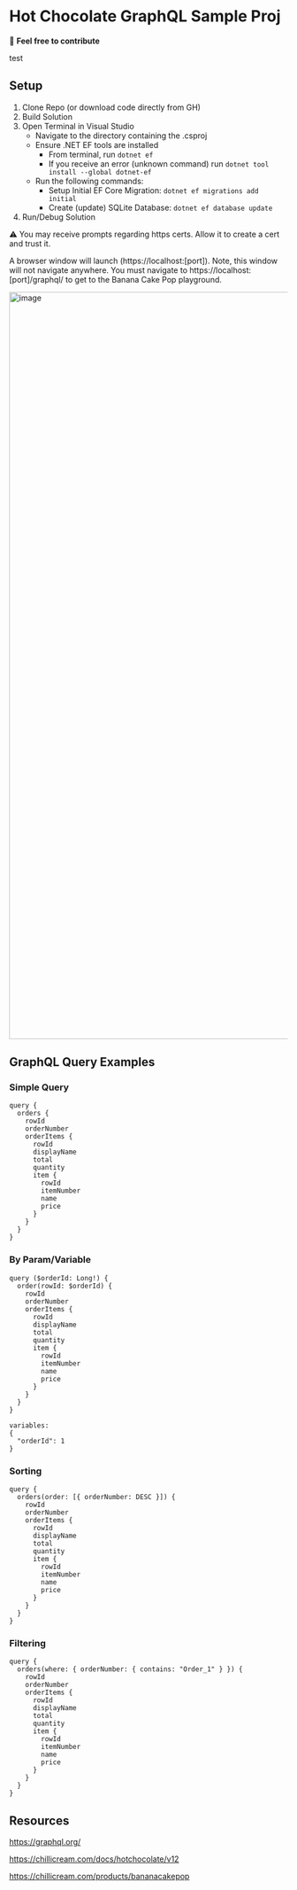 # Hot Chocolate GraphQL Sample Proj

:rocket: **Feel free to contribute**

test

## Setup

1. Clone Repo (or download code directly from GH)
2. Build Solution
3. Open Terminal in Visual Studio
   - Navigate to the directory containing the .csproj
   - Ensure .NET EF tools are installed
     - From terminal, run `dotnet ef`
     - If you receive an error (unknown command) run `dotnet tool install --global dotnet-ef`
   - Run the following commands:
     - Setup Initial EF Core Migration: `dotnet ef migrations add initial`
     - Create (update) SQLite Database: `dotnet ef database update`
4. Run/Debug Solution

:warning: You may receive prompts regarding https certs. Allow it to create a cert and trust it.

A browser window will launch (https://localhost:[port]). Note, this window will not navigate anywhere. You must navigate to https://localhost:[port]/graphql/ to get to the Banana Cake Pop playground.

<img width="1349" alt="image" src="https://user-images.githubusercontent.com/27896263/211103225-354180c8-1d0c-4491-a7b7-9ddf5bcfa6e2.png">

## GraphQL Query Examples

### Simple Query
```
query {
  orders {
    rowId
    orderNumber
    orderItems {
      rowId
      displayName
      total
      quantity
      item {
        rowId
        itemNumber
        name
        price
      }
    }
  }
}
```

### By Param/Variable
```
query ($orderId: Long!) {
  order(rowId: $orderId) {
    rowId
    orderNumber
    orderItems {
      rowId
      displayName
      total
      quantity
      item {
        rowId
        itemNumber
        name
        price
      }
    }
  }
}

variables:
{
  "orderId": 1
}
```

### Sorting
```
query {
  orders(order: [{ orderNumber: DESC }]) {
    rowId
    orderNumber
    orderItems {
      rowId
      displayName
      total
      quantity
      item {
        rowId
        itemNumber
        name
        price
      }
    }
  }
}
```

### Filtering
```
query {
  orders(where: { orderNumber: { contains: "Order_1" } }) {
    rowId
    orderNumber
    orderItems {
      rowId
      displayName
      total
      quantity
      item {
        rowId
        itemNumber
        name
        price
      }
    }
  }
}
```

## Resources
https://graphql.org/

https://chillicream.com/docs/hotchocolate/v12

https://chillicream.com/products/bananacakepop
